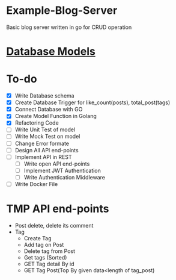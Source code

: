 # Example-Blog-Server

Basic blog server written in go for CRUD operation

# [Database Models](./model/readme.md)

# To-do

- [x] Write Database schema
- [x] Create Database Trigger for like_count(posts), total_post(tags)
- [x] Connect Database with GO
- [x] Create Model Function in Golang
- [x] Refactoring Code
- [ ] Write Unit Test of model
- [ ] Write Mock Test on model
- [ ] Change Error formate
- [ ] Design All API end-points
- [ ] Implement API in REST
  - [ ] Write open API end-points
  - [ ] Implement JWT Authentication
  - [ ] Write Authentication Middleware
- [ ] Write Docker File

# TMP API end-points

- Post delete, delete its comment
- Tag
  - Create Tag
  - Add tag on Post
  - Delete tag from Post
  - Get tags (Sorted)
  - GET Tag detail By id
  - GET Tag Post(Top By given data<length of tag_post)
